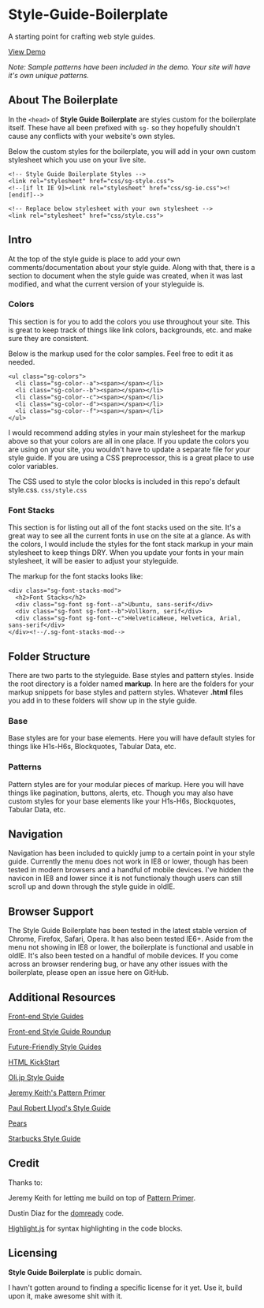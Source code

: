 Style-Guide-Boilerplate
=======================

A starting point for crafting web style guides.

[View Demo](http://brettjankord.com/projects/style-guide-boilerplate/)

*Note: Sample patterns have been included in the demo. Your site will have it's own unique patterns.*

## About The Boilerplate

In the `<head>` of **Style Guide Boilerplate** are styles custom for the boilerplate itself. These have all been prefixed with `sg-` so they hopefully shouldn't cause any conflicts with your website's own styles.

Below the custom styles for the boilerplate, you will add in your own custom stylesheet which you use on your live site.

    <!-- Style Guide Boilerplate Styles -->
    <link rel="stylesheet" href="css/sg-style.css">
    <!--[if lt IE 9]><link rel="stylesheet" href="css/sg-ie.css"><![endif]-->
	  
    <!-- Replace below stylesheet with your own stylesheet -->
    <link rel="stylesheet" href="css/style.css">


## Intro

At the top of the style guide is place to add your own comments/documentation about your style guide. Along with that, there is a section to document when the style guide was created, when it was last modified, and what the current version of your styleguide is.

### Colors
This section is for you to add the colors you use throughout your site. This is great to keep track of things like link colors, backgrounds, etc. and make sure they are consistent.

Below is the markup used for the color samples. Feel free to edit it as needed.

    <ul class="sg-colors">
      <li class="sg-color--a"><span></span></li>
      <li class="sg-color--b"><span></span></li>
      <li class="sg-color--c"><span></span></li>
      <li class="sg-color--d"><span></span></li>
      <li class="sg-color--f"><span></span></li>
    </ul>

I would recommend adding styles in your main stylesheet for the markup above so that your colors are all in one place. If you update the colors you are using on your site, you wouldn't have to update a separate file for your style guide. If you are using a CSS preprocessor, this is a great place to use color variables.

The CSS used to style the color blocks is included in this repo's default style.css. `css/style.css`

### Font Stacks
This section is for listing out all of the font stacks used on the site. It's a great way to see all the current fonts in use on the site at a glance. As with the colors, I would include the styles for the font stack markup in your main stylesheet to keep things DRY. When you update your fonts in your main stylesheet, it will be easier to adjust your styleguide.

The markup for the font stacks looks like:

    <div class="sg-font-stacks-mod">
      <h2>Font Stacks</h2>
      <div class="sg-font sg-font--a">Ubuntu, sans-serif</div>
      <div class="sg-font sg-font--b">Vollkorn, serif</div>
      <div class="sg-font sg-font--c">HelveticaNeue, Helvetica, Arial, sans-serif</div>
    </div><!--/.sg-font-stacks-mod-->

## Folder Structure
 
There are two parts to the styleguide. Base styles and pattern styles. Inside the root directory is a folder named **markup**. In here are the folders for your markup snippets for base styles and pattern styles. Whatever **.html** files you add in to these folders will show up in the style guide.
 
### Base
Base styles are for your base elements. Here you will have default styles for things like H1s-H6s, Blockquotes, Tabular Data, etc.

### Patterns
Pattern styles are for your modular pieces of markup. Here you will have things like pagination, buttons, alerts, etc. Though you may also have custom styles for your base elements like your H1s-H6s, Blockquotes, Tabular Data, etc.

## Navigation

Navigation has been included to quickly jump to a certain point in your style guide. Currently the menu does not work in IE8 or lower, though has been tested in modern browsers and a handful of mobile devices. I've hidden the navicon in IE8 and lower since it is not functionaly though users can still scroll up and down through the style guide in oldIE.

## Browser Support
The Style Guide Boilerplate has been tested in the latest stable version of Chrome, Firefox, Safari, Opera. It has also been tested IE6+. Aside from the menu not showing in IE8 or lower, the boilerplate is functional and usable in oldIE. It's also been tested on a handful of mobile devices. If you come across an browser rendering bug, or have any other issues with the boilerplate, please open an issue here on GitHub.


## Additional Resources
[Front-end Style Guides](http://24ways.org/2011/front-end-style-guides/)

[Front-end Style Guide Roundup](https://gimmebar.com/collection/4ecd439c2f0aaad734000022/front-end-styleguides)

[Future-Friendly Style Guides](https://speakerdeck.com/lukebrooker/future-friendly-style-guides)

[HTML KickStart](http://www.99lime.com/elements/)

[Oli.jp Style Guide](http://oli.jp/2011/style-guide/)

[Jeremy Keith's Pattern Primer](http://adactio.com/journal/5028/)

[Paul Robert Llyod's Style Guide](http://www.paulrobertlloyd.com/about/styleguide/)

[Pears](http://pea.rs/)

[Starbucks Style Guide](http://www.starbucks.com/static/reference/styleguide/)

## Credit
Thanks to: 

Jeremy Keith for letting me build on top of [Pattern Primer](https://github.com/adactio/Pattern-Primer).

Dustin Diaz for the [domready](https://github.com/ded/domready) code.

[Highlight.js](http://softwaremaniacs.org/soft/highlight/en/) for syntax highlighting in the code blocks.

## Licensing 
**Style Guide Boilerplate** is public domain. 

I havn't gotten around to finding a specific license for it yet. Use it, build upon it, make awesome shit with it.
